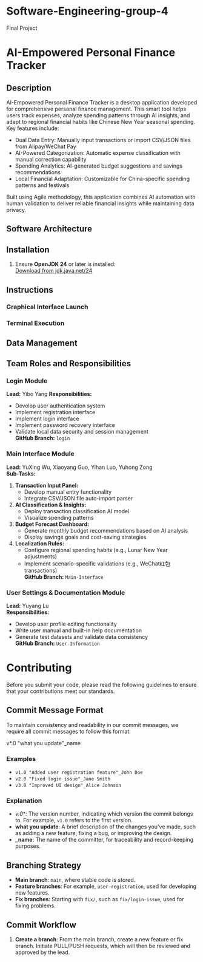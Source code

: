# Software-Engineering-group-4
Final Project

# AI-Empowered Personal Finance Tracker

## Description
AI-Empowered Personal Finance Tracker is a desktop application developed for comprehensive personal finance management. This smart tool helps users track expenses, analyze spending patterns through AI insights, and adapt to regional financial habits like Chinese New Year seasonal spending. Key features include:

- Dual Data Entry: Manually input transactions or import CSV/JSON files from Alipay/WeChat Pay
- AI-Powered Categorization: Automatic expense classification with manual correction capability
- Spending Analytics: AI-generated budget suggestions and savings recommendations
- Local Financial Adaptation: Customizable for China-specific spending patterns and festivals

Built using Agile methodology, this application combines AI automation with human validation to deliver reliable financial insights while maintaining data privacy.

## Software Architecture
<!-- Software architecture diagram or description would be placed here -->

## Installation
1. Ensure **OpenJDK 24** or later is installed:  
   [Download from jdk.java.net/24](https://jdk.java.net/24/)

## Instructions

### Graphical Interface Launch


### Terminal Execution


## Data Management


## Team Roles and Responsibilities

### Login Module
**Lead:** Yibo Yang
**Responsibilities:**
- Develop user authentication system
- Implement registration interface
- Implement login interface
- Implement password recovery interface
- Validate local data security and session management  
**GitHub Branch:** `login`

### Main Interface Module
**Lead:** YuXing Wu, Xiaoyang Guo, Yihan Luo, Yuhong Zong  
**Sub-Tasks:**
1. **Transaction Input Panel:**
   - Develop manual entry functionality
   - Integrate CSV/JSON file auto-import parser
2. **AI Classification & Insights:**
   - Deploy transaction classification AI model
   - Visualize spending patterns
3. **Budget Forecast Dashboard:**
   - Generate monthly budget recommendations based on AI analysis
   - Display savings goals and cost-saving strategies
4. **Localization Rules:**
   - Configure regional spending habits (e.g., Lunar New Year adjustments)
   - Implement scenario-specific validations (e.g., WeChat红包 transactions)  
**GitHub Branch:** `Main-Interface`

### User Settings & Documentation Module
**Lead:** Yuyang Lu  
**Responsibilities:**
- Develop user profile editing functionality
- Write user manual and built-in help documentation
- Generate test datasets and validate data consistency  
**GitHub Branch:** `User-Information`
  
# Contributing

Before you submit your code, please read the following guidelines to ensure that your contributions meet our standards.

## Commit Message Format

To maintain consistency and readability in our commit messages, we require all commit messages to follow this format:

v*.0 "what you update"_name

### Examples
- `v1.0 "Added user registration feature"_John Doe`
- `v2.0 "Fixed login issue"_Jane Smith`
- `v3.0 "Improved UI design"_Alice Johnson`

### Explanation
- **v*.0**: The version number, indicating which version the commit belongs to. For example, `v1.0` refers to the first version.
- **what you update**: A brief description of the changes you've made, such as adding a new feature, fixing a bug, or improving the design.
- **_name**: The name of the committer, for traceability and record-keeping purposes.

## Branching Strategy
- **Main branch**: `main`, where stable code is stored.
- **Feature branches**: For example, `user-registration`, used for developing new features.
- **Fix branches**: Starting with `fix/`, such as `fix/login-issue`, used for fixing problems.

## Commit Workflow
1. **Create a branch**: From the main branch, create a new feature or fix branch. Initiate PULL/PUSH requests, which will then be reviewed and approved by the lead.
